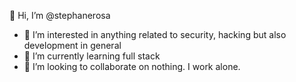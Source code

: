 👋 Hi, I’m @stephanerosa

- 👀 I’m interested in anything related to security, hacking but also development in general
- 🌱 I’m currently learning full stack
- 💞️ I’m looking to collaborate on nothing. I work alone.

<!---
stephanerosa/stephanerosa is a ✨ special ✨ repository because its `README.md` (this file) appears on your GitHub profile.
You can click the Preview link to take a look at your changes.
--->
